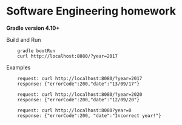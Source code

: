 # Software Engineering homework

__Gradle version 4.10+__

Build and Run

        gradle bootRun
        curl http://localhost:8080/?year=2017

Examples

        request: curl http://localhost:8080/?year=2017
        response: {"errorCode":200,"date":"13/09/17"}
  
        request: curl http://localhost:8080/?year=2020
        response: {"errorCode":200,"date":"12/09/20"}
        
        request: curl http://localhost:8080?year=0  
        response: {"errorCode":200, "date":"Incorrect year!"}
        